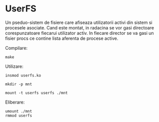 # UserFS
Un pseduo-sistem de fisiere care afiseaza utilizatorii
activi din sistem si procesele asociate. Cand este montat, in radacina se vor gasi directoare
corespunzatoare fiecarui utilizator activ. In fiecare director se va gasi un fisier procs ce
contine lista aferenta de procese active.


Compilare:

	make
	
Utilizare:

	insmod userfs.ko

	mkdir -p mnt

	mount -t userfs userfs ./mnt
 
Eliberare:

	umount ./mnt
	rmmod userfs
